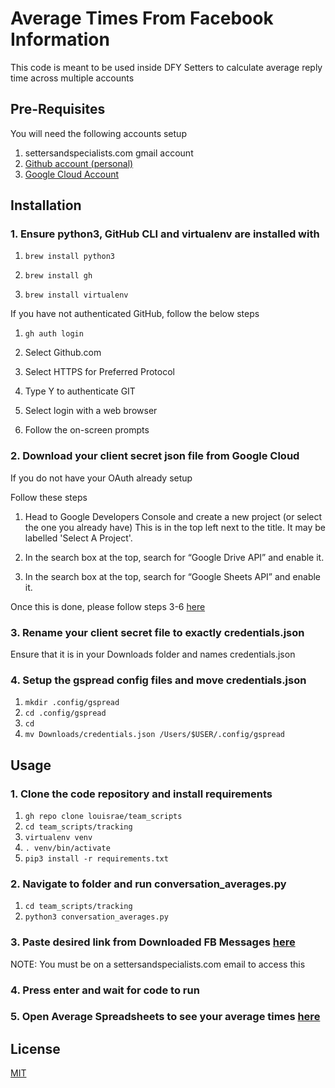 # Average Times From Facebook Information

This code is meant to be used inside DFY Setters to calculate average reply time across multiple accounts

## Pre-Requisites

You will need the following accounts setup
1. settersandspecialists.com gmail account
2. [Github account (personal)](https://github.com)
3. [Google Cloud Account](https://cloud.google.com)

## Installation

### 1. Ensure python3, GitHub CLI and virtualenv are installed with

1. ```brew install python3 ```

2. ```brew install gh ```

3. ```brew install virtualenv ```

If you have not authenticated GitHub, follow the below steps

1. ```gh auth login ```

2. Select Github.com

3. Select HTTPS for Preferred Protocol

4. Type Y to authenticate GIT

5. Select login with a web browser

6. Follow the on-screen prompts

### 2. Download your client secret json file from Google Cloud
If you do not have your OAuth already setup

Follow these steps

1. Head to Google Developers Console and create a new project (or select the one you already have) This is in the top left next to the title. It may be labelled 'Select A Project'.

2. In the search box at the top, search for “Google Drive API” and enable it.

3. In the search box at the top, search for “Google Sheets API” and enable it.

Once this is done, please follow steps 3-6 [here](https://docs.gspread.org/en/v4.0.1/oauth2.html#for-end-users-using-oauth-client-id)

### 3. Rename your client secret file to exactly credentials.json
Ensure that it is in your Downloads folder and names credentials.json

### 4. Setup the gspread config files and move credentials.json

1. ```mkdir .config/gspread```
2. ```cd .config/gspread```
3. ```cd ```
4. ```mv Downloads/credentials.json /Users/$USER/.config/gspread```


## Usage
### 1. Clone the code repository and install requirements

1. ```gh repo clone louisrae/team_scripts```
2. ```cd team_scripts/tracking```
3. ```virtualenv venv```
4. ```. venv/bin/activate```
5. ```pip3 install -r requirements.txt```


### 2. Navigate to folder and run conversation_averages.py

1. ```cd team_scripts/tracking```
2. ```python3 conversation_averages.py```


### 3. Paste desired link from Downloaded FB Messages [here](https://drive.google.com/drive/u/0/folders/1sAMiZQtCjCh7RNMJhnMedPmuHynONfAs)
NOTE: You must be on a settersandspecialists.com email to access this

### 4. Press enter and wait for code to run

### 5. Open Average Spreadsheets to see your average times [here](https://docs.google.com/spreadsheets/d/1XxCMbAsBuR8TYDEIgclfcgmpH_v6xVmKB4JmG8yRqs0/edit#gid=323658950)

## License
[MIT](https://choosealicense.com/licenses/mit/)
